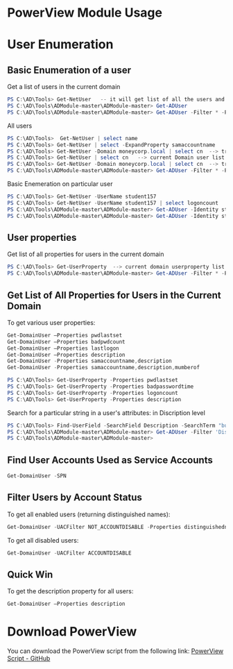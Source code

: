 # PowerView Module Usage

# User Enumeration
 ## Basic Enumeration of a user 
 Get a list of users in the current domain
 ```powershell
 PS C:\AD\Tools> Get-NetUser   -- it will get list of all the users and default properties in current domain.
 PS C:\AD\Tools\ADModule-master\ADModule-master> Get-ADUser
 PS C:\AD\Tools\ADModule-master\ADModule-master> Get-ADUser -Filter * -Properties *
 ```
 All users
 ```powershell
PS C:\AD\Tools>  Get-NetUser | select name 
PS C:\AD\Tools> Get-NetUser | select -ExpandProperty samaccountname
PS C:\AD\Tools> Get-NetUser -Domain moneycorp.local | select cn  --> trusted Domain userlist
PS C:\AD\Tools> Get-NetUser | select cn   --> current Domain user list (common name)
PS C:\AD\Tools> Get-NetUser -Domain moneycorp.local | select cn  --> trusted Domain userlist
PS C:\AD\Tools\ADModule-master\ADModule-master> Get-ADUser -Filter * -Properties * | select name
```
Basic Enemeration on particular user
```powershell
PS C:\AD\Tools> Get-NetUser -UserName student157
PS C:\AD\Tools> Get-NetUser -UserName student157 | select logoncount
PS C:\AD\Tools\ADModule-master\ADModule-master> Get-ADUser -Identity student157
PS C:\AD\Tools\ADModule-master\ADModule-master> Get-ADUser -Identity student157 -Properties *
```
## User properties
Get list of all properties for users in the current domain
```powershell
PS C:\AD\Tools> Get-UserProperty  --> current domain userproperty list
PS C:\AD\Tools\ADModule-master\ADModule-master> Get-ADUser -Filter * -Properties *  | select -First 1 | Get-Member -MemberType *property | select name
```
## Get List of All Properties for Users in the Current Domain
To get various user properties:
```powershell
Get-DomainUser –Properties pwdlastset
Get-DomainUser –Properties badpwdcount
Get-DomainUser –Properties lastlogon
Get-DomainUser –Properties description
Get-DomainUser -Properties samaccountname,description
Get-DomainUser -Properties samaccountname,description,mumberof
```
```powershell
PS C:\AD\Tools> Get-UserProperty -Properties pwdlastset
PS C:\AD\Tools> Get-UserProperty -Properties badpasswordtime
PS C:\AD\Tools> Get-UserProperty -Properties logoncount
PS C:\AD\Tools> Get-UserProperty -Properties description
```

Search for a particular string in a user's attributes: in Discription level
```powershell
PS C:\AD\Tools> Find-UserField -SearchField Description -SearchTerm "built" or password etc...
PS C:\AD\Tools\ADModule-master\ADModule-master> Get-ADUser -Filter 'Discription -like "*built*"' -Properties Description  | select Name,Discription
PS C:\AD\Tools\ADModule-master\ADModule-master>
```
## Find User Accounts Used as Service Accounts
```powershell
Get-DomainUser -SPN
```

## Filter Users by Account Status
To get all enabled users (returning distinguished names):
```powershell
Get-DomainUser -UACFilter NOT_ACCOUNTDISABLE -Properties distinguishedname
```

To get all disabled users:
```powershell
Get-DomainUser -UACFilter ACCOUNTDISABLE
```

## Quick Win
To get the description property for all users:
```powershell
Get-DomainUser –Properties description
```

# Download PowerView
You can download the PowerView script from the following link:
[PowerView Script - GitHub](https://github.com/PowerShellMafia/PowerSploit/blob/master/Recon/PowerView.ps1)
